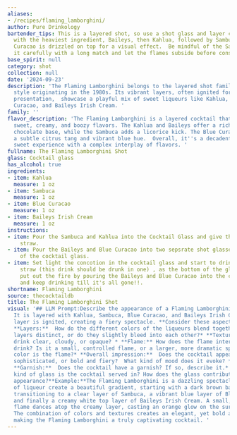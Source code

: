 ```yaml
---
aliases:
- /recipes/flaming_lamborghini/
author: Pure Drinkology
bartender_tips: This is a layered shot, so use a shot glass and layer carefully. Start
  with the heaviest ingredient, Baileys, then Kahlua, followed by Sambuca. The Blue
  Curacao is drizzled on top for a visual effect.  Be mindful of the Sambuca's flammability.  Light
  it carefully with a long match and let the flames subside before consuming.
base_spirit: null
category: shot
collection: null
date: '2024-09-23'
description: 'The Flaming Lamborghini belongs to the layered shot family, a popular
  style originating in the 1980s. Its vibrant layers, often ignited for a dramatic
  presentation,  showcase a playful mix of sweet liqueurs like Kahlua, Sambuca, Blue
  Curacao, and Baileys Irish Cream. '
family: ''
flavor_description: 'The Flaming Lamborghini is a layered cocktail that bursts with
  sweet, creamy, and boozy flavors. The Kahlua and Baileys offer a rich, coffee and
  chocolate base, while the Sambuca adds a licorice kick. The Blue Curacao provides
  a subtle citrus tang and vibrant blue hue.  Overall, it''s a decadent and slightly
  sweet experience with a complex interplay of flavors. '
fullname: The Flaming Lamborghini Shot
glass: Cocktail glass
has_alcohol: true
ingredients:
- item: Kahlua
  measure: 1 oz
- item: Sambuca
  measure: 1 oz
- item: Blue Curacao
  measure: 1 oz
- item: Baileys Irish Cream
  measure: 1 oz
instructions:
- item: Pour the Sambuca and Kahlua into the Cocktail Glass and give the drinker a
    straw.
- item: Pour the Baileys and Blue Curacao into two sepsrate shot glasses either side
    of the cocktail glass.
- item: Set light the concotion in the cocktail glass and start to drink through the
    straw (this drink should be drunk in one) , as the bottom of the glass is reached
    put out the fire by pouring the Baileys and Blue Curacao into the cocktail glass
    and keep drinking till it's all gone!!.
shortname: Flaming Lamborghini
source: thecocktaildb
title: The Flaming Lamborghini Shot
visual: '## LLM Prompt:Describe the appearance of a Flaming Lamborghini cocktail.
  It is layered with Kahlua, Sambuca, Blue Curacao, and Baileys Irish Cream. The top
  layer is ignited, creating a fiery spectacle. **Consider these aspects in your description:***
  **Layers:**  How do the different colors of the liqueurs blend together? Are the
  layers distinct, or do they slightly bleed into each other?* **Texture:**  Is the
  drink clear, cloudy, or opaque? * **Flame:** How does the flame interact with the
  drink? Is it a small, controlled flame, or a larger, more dramatic spectacle? What
  color is the flame?* **Overall impression:**  Does the cocktail appear elegant and
  sophisticated, or bold and fiery?  What kind of mood does it evoke? **Bonus:***
  **Garnish:**  Does the cocktail have a garnish? If so, describe it.* **Glass:**  What
  kind of glass is the cocktail served in? How does the glass contribute to the overall
  appearance?**Example:**The Flaming Lamborghini is a dazzling spectacle. The layers
  of liqueur create a beautiful gradient, starting with a dark brown base of Kahlua,
  transitioning to a clear layer of Sambuca, a vibrant blue layer of Blue Curacao,
  and finally a creamy white top layer of Baileys Irish Cream. A small, flickering
  flame dances atop the creamy layer, casting an orange glow on the surrounding glass.
  The combination of colors and textures creates an elegant, yet bold and fiery aesthetic,
  making the Flaming Lamborghini a truly captivating cocktail. '
---
```



